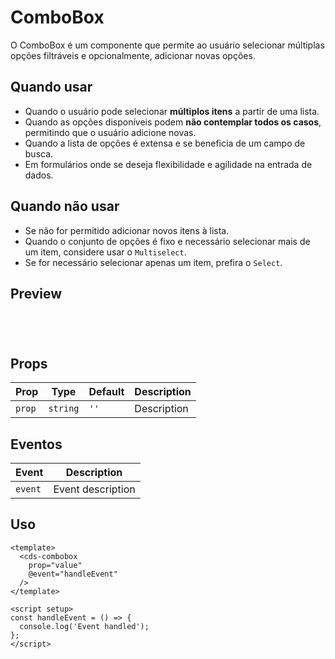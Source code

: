 # ComboBox

O ComboBox é um componente que permite ao usuário selecionar múltiplas opções filtráveis e opcionalmente, adicionar novas opções.

## Quando usar

- Quando o usuário pode selecionar **múltiplos itens** a partir de uma lista.
- Quando as opções disponíveis podem **não contemplar todos os casos**, permitindo que o usuário adicione novas.
- Quando a lista de opções é extensa e se beneficia de um campo de busca.
- Em formulários onde se deseja flexibilidade e agilidade na entrada de dados.

## Quando não usar

- Se não for permitido adicionar novos itens à lista.
- Quando o conjunto de opções é fixo e necessário selecionar mais de um item, considere usar o `Multiselect`.
- Se for necessário selecionar apenas um item, prefira o `Select`.

## Preview

<script setup>
import ComboBox from '@/components/ComboBox.vue';

const handleClick = () => {
  console.log('Component interaction');
};
</script>

<div class="demo-container">
  <ComboBox />
</div>

## Props

| Prop | Type | Default | Description |
|------|------|---------|-------------|
| `prop` | `string` | `''` | Description |

## Eventos

| Event | Description |
|-------|-------------|
| `event` | Event description |

## Uso

```vue
<template>
  <cds-combobox
    prop="value"
    @event="handleEvent"
  />
</template>

<script setup>
const handleEvent = () => {
  console.log('Event handled');
};
</script>
```

<style scoped>
.demo-container {
  padding: 20px;
  border: 1px solid var(--vp-c-border);
  border-radius: 8px;
  margin: 16px 0;
}
</style>